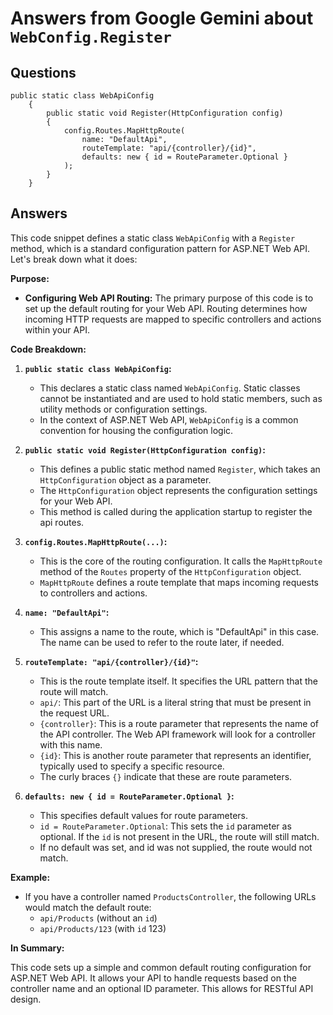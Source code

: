 # Answers from Google Gemini about `WebConfig.Register`
## Questions
```
public static class WebApiConfig
    {
        public static void Register(HttpConfiguration config)
        {
            config.Routes.MapHttpRoute(
                name: "DefaultApi",
                routeTemplate: "api/{controller}/{id}",
                defaults: new { id = RouteParameter.Optional }
            );
        }
    }
```

## Answers
This code snippet defines a static class `WebApiConfig` with a `Register` method, which is a standard configuration pattern for ASP.NET Web API. Let's break down what it does:

**Purpose:**

-   **Configuring Web API Routing:** The primary purpose of this code is to set up the default routing for your Web API. Routing determines how incoming HTTP requests are mapped to specific controllers and actions within your API.

**Code Breakdown:**

1.  **`public static class WebApiConfig`:**
    
    -   This declares a static class named `WebApiConfig`. Static classes cannot be instantiated and are used to hold static members, such as utility methods or configuration settings.
    -   In the context of ASP.NET Web API, `WebApiConfig` is a common convention for housing the configuration logic.
2.  **`public static void Register(HttpConfiguration config)`:**
    
    -   This defines a public static method named `Register`, which takes an `HttpConfiguration` object as a parameter.
    -   The `HttpConfiguration` object represents the configuration settings for your Web API.
    -   This method is called during the application startup to register the api routes.
3.  **`config.Routes.MapHttpRoute(...)`:**
    
    -   This is the core of the routing configuration. It calls the `MapHttpRoute` method of the `Routes` property of the `HttpConfiguration` object.
    -   `MapHttpRoute` defines a route template that maps incoming requests to controllers and actions.
4.  **`name: "DefaultApi"`:**
    
    -   This assigns a name to the route, which is "DefaultApi" in this case. The name can be used to refer to the route later, if needed.
5.  **`routeTemplate: "api/{controller}/{id}"`:**
    
    -   This is the route template itself. It specifies the URL pattern that the route will match.
    -   `api/`: This part of the URL is a literal string that must be present in the request URL.
    -   `{controller}`: This is a route parameter that represents the name of the API controller. The Web API framework will look for a controller with this name.
    -   `{id}`: This is another route parameter that represents an identifier, typically used to specify a specific resource.
    -   The curly braces `{}` indicate that these are route parameters.
6.  **`defaults: new { id = RouteParameter.Optional }`:**
    
    -   This specifies default values for route parameters.
    -   `id = RouteParameter.Optional`: This sets the `id` parameter as optional. If the `id` is not present in the URL, the route will still match.
    -   If no default was set, and id was not supplied, the route would not match.

**Example:**

-   If you have a controller named `ProductsController`, the following URLs would match the default route:
    -   `api/Products` (without an `id`)
    -   `api/Products/123` (with `id` 123)

**In Summary:**

This code sets up a simple and common default routing configuration for ASP.NET Web API. It allows your API to handle requests based on the controller name and an optional ID parameter. This allows for RESTful API design.



